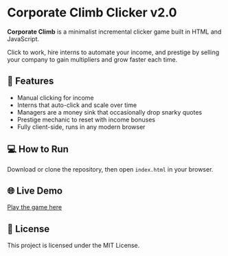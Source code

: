# Corporate Climb Clicker v2.0

**Corporate Climb** is a minimalist incremental clicker game built in HTML and JavaScript.

Click to work, hire interns to automate your income, and prestige by selling your company to gain multipliers and grow faster each time.

## 🔧 Features
- Manual clicking for income
- Interns that auto-click and scale over time
- Managers are a money sink that occasionally drop snarky quotes
- Prestige mechanic to reset with income bonuses
- Fully client-side, runs in any modern browser

## 💻 How to Run
Download or clone the repository, then open `index.html` in your browser.

## 🌐 Live Demo
[Play the game here](https://shadohead55.github.io/corporate-climb-clicker/)

## 📄 License
This project is licensed under the MIT License.

